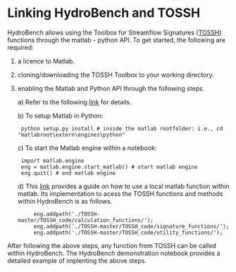 # Linking HydroBench and TOSSH

HydroBench allows using the Toolbox for Streamflow Signatures ([TOSSH](https://tosshtoolbox.github.io/TOSSH/)) functions through the matlab - python API. 
To get started, the following are required:

1. a licence to Matlab. 
2. cloning/downloading the TOSSH Toolbox to your working directory. 
3. enabling the Matlab and Python API through the following steps.

	a) Refer to the following [link](https://www.mathworks.com/help/matlab/matlab_external/install-the-matlab-engine-for-python.html) for details.

	b) To setup Matlab in Python:

		python setup.py install # inside the matlab rootfolder: i.e., cd "matlabroot\extern\engines\python"
		
	c) To start the Matlab engine within a notebook:
		
		import matlab.engine
		eng = matlab.engine.start_matlab() # start matlab engine
		eng.quit() # end matlab engine

	d) This [link](https://www.mathworks.com/help/matlab/matlab_external/call-user-script-and-function-from-python.html) provides
	a guide on how to use a local matlab function within matlab. Its implementation to acess the TOSSH functions and methods within HydroBench is as follows.
			
			eng.addpath('./TOSSH-master/TOSSH_code/calculation_functions/');
			eng.addpath('./TOSSH-master/TOSSH_code/signature_functions/');
			eng.addpath('./TOSSH-master/TOSSH_code/utility_functions/');
			
After following the above steps, any function from TOSSH can be called within HydroBench. The HydroBench demonstration notebook provides a detailed example of implenting the above steps. 